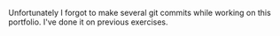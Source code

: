Unfortunately I forgot to make several git commits while working on this portfolio.
I've done it on previous exercises.
